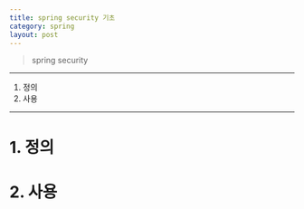 ```yaml
---
title: spring security 기초
category: spring
layout: post
---
```


> spring security

***

1. 정의
2. 사용

***

# 1. 정의

# 2. 사용